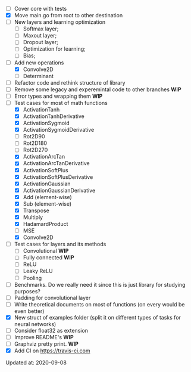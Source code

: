- [ ] Cover core with tests
- [x] Move main.go from root to other destination
- [ ] New layers and learning optimization
    - [ ] Softmax layer;
    - [ ] Maxout layer;
    - [ ] Dropout layer;
    - [ ] Optimization for learning;
    - [ ] Bias;
- [ ] Add new operations
    - [x] Convolve2D
    - [ ] Determinant
- [ ] Refactor code and rethink structure of library
- [ ] Remove some legacy and experemintal code to other branches **WIP**
- [ ] Error types and wrapping them **WIP**
- [ ] Test cases for most of math functions
    - [x] ActivationTanh
    - [x] ActivationTanhDerivative
    - [x] ActivationSygmoid
    - [x] ActivationSygmoidDerivative
    - [ ] Rot2D90
    - [ ] Rot2D180
    - [ ] Rot2D270
    - [x] ActivationArcTan
    - [x] ActivationArcTanDerivative
    - [x] ActivationSoftPlus
    - [x] ActivationSoftPlusDerivative
    - [x] ActivationGaussian
    - [x] ActivationGaussianDerivative
    - [x] Add (element-wise)
    - [x] Sub (element-wise)
    - [x] Transpose
    - [x] Multiply
    - [x] HadamardProduct
    - [ ] MSE
    - [x] Convolve2D
- [ ] Test cases for layers and its methods
    - [ ] Convolutional **WIP**
    - [ ] Fully connected **WIP**
    - [ ] ReLU
    - [ ] Leaky ReLU
    - [ ] Pooling  
- [ ] Benchmarks. Do we really need it since this is just library for studying purposes?
- [ ] Padding for convolutional layer
- [ ] Write theoretical documents on most of functions (on every would be even better)
- [x] New struct of examples folder (split it on different types of tasks for neural networks)
- [ ] Consider float32 as extension
- [ ] Improve README's **WIP**
- [ ] Graphviz pretty print. **WIP**
- [x] Add CI on https://travis-ci.com

Updated at: 2020-09-08